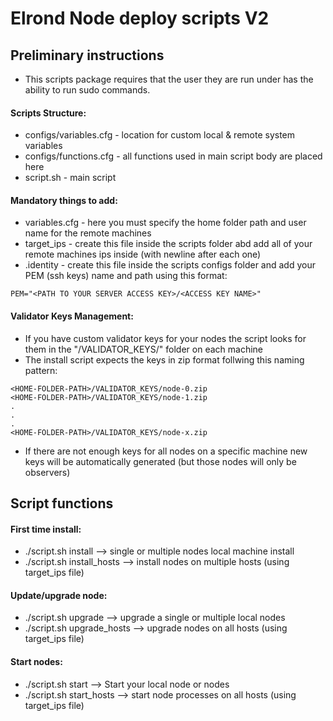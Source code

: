 # Elrond Node deploy scripts V2

## Preliminary instructions
- This scripts package requires that the user they are run under has the ability to run sudo commands.

#### Scripts Structure:
- configs/variables.cfg - location for custom local & remote system variables 
- configs/functions.cfg - all functions used in main script body are placed here
- script.sh - main script

#### Mandatory things to add:
- variables.cfg - here you must specify the home folder path and user name for the remote machines
- target_ips - create this file inside the scripts folder abd add all of your remote machines ips inside (with newline after each one)
- .identity - create this file inside the scripts configs folder and add your PEM (ssh keys) name and path using this format:
```
PEM="<PATH TO YOUR SERVER ACCESS KEY>/<ACCESS KEY NAME>"
```

#### Validator Keys Management:
- If you have custom validator keys for your nodes the script looks for them in the "<HOME-FOLDER-PATH>/VALIDATOR_KEYS/" folder on each machine
- The install script expects the keys in zip format follwing this naming pattern:

```
<HOME-FOLDER-PATH>/VALIDATOR_KEYS/node-0.zip
<HOME-FOLDER-PATH>/VALIDATOR_KEYS/node-1.zip
.
.
.
<HOME-FOLDER-PATH>/VALIDATOR_KEYS/node-x.zip
```

- If there are not enough keys for all nodes on a specific machine new keys will be automatically generated (but those nodes will only be observers)

## Script functions

#### First time install:
 - ./script.sh install --> single or multiple nodes local machine install
 - ./script.sh install_hosts --> install nodes on multiple hosts (using target_ips file)

#### Update/upgrade node:
 - ./script.sh upgrade --> upgrade a single or multiple local nodes 
 - ./script.sh upgrade_hosts --> upgrade nodes on all hosts (using target_ips file)

#### Start nodes:
 - ./script.sh start --> Start your local node or nodes
 - ./script.sh start_hosts --> start node processes on all hosts (using target_ips file)

